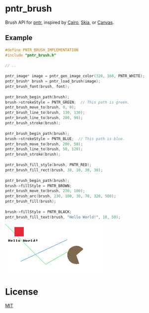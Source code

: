 # pntr_brush

Brush API for [pntr](https://github.com/RobLoach/pntr), inspired by [Cairo](https://en.wikipedia.org/wiki/Cairo_(graphics)), [Skia](https://skia.org), or [Canvas](https://www.w3schools.com/html/html5_canvas.asp).

## Example

``` c
#define PNTR_BRUSH_IMPLEMENTATION
#include "pntr_brush.h"

// ..

pntr_image* image = pntr_gen_image_color(320, 160, PNTR_WHITE);
pntr_brush* brush = pntr_load_brush(image);
pntr_brush_font(brush, font);

pntr_brush_begin_path(brush);
brush->strokeStyle = PNTR_GREEN;  // This path is green.
pntr_brush_move_to(brush, 0, 0);
pntr_brush_line_to(brush, 130, 130);
pntr_brush_line_to(brush, 200, 90);
pntr_brush_stroke(brush);

pntr_brush_begin_path(brush);
brush->strokeStyle = PNTR_BLUE;  // This path is blue.
pntr_brush_move_to(brush, 200, 50);
pntr_brush_line_to(brush, 50, 120);
pntr_brush_stroke(brush);

pntr_brush_fill_style(brush, PNTR_RED);
pntr_brush_fill_rect(brush, 30, 10, 30, 30);

pntr_brush_begin_path(brush);
brush->fillStyle = PNTR_BROWN;
pntr_brush_move_to(brush, 230, 100);
pntr_brush_arc(brush, 230, 100, 30, 70, 320, 500);
pntr_brush_fill(brush);

brush->fillStyle = PNTR_BLACK;
pntr_brush_fill_text(brush, "Hello World!", 10, 50);
```

![pntr_brush screenshot](docs/screenshot.png)

# License

[MIT](LICENSE)
